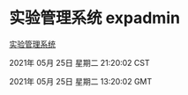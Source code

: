 # 实验管理系统 expadmin
[实验管理系统](http://58.48.52.146:56808/expadmin-782313d2-e1b1-4ea7-932e-3a55e6a1a4d0/)

2021年 05月 25日 星期二 21:20:02 CST

2021年 05月 25日 星期二 13:20:02 GMT
